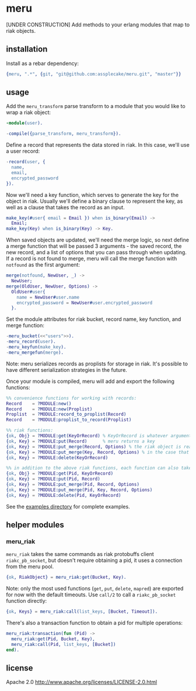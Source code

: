 # meru

[UNDER CONSTRUCTION] Add methods to your erlang modules that map to riak objects.

## installation

Install as a rebar dependency:

```erlang
{meru, ".*", {git, "git@github.com:assplecake/meru.git", "master"}}
```

## usage

Add the `meru_transform` parse transform to a module that you would like to wrap a riak object:

```erlang
-module(user).

-compile({parse_transform, meru_transform}).
```

Define a record that represents the data stored in riak. In this case, we'll use a user record:

```erlang
-record(user, {
  name,
  email,
  encrypted_password
}).
```

Now we'll need a key function, which serves to generate the key for the object in riak. Usually we'll define a binary clause to represent the key, as well as a clause that takes the record as an input. 

```erlang
make_key(#user{ email = Email }) when is_binary(Email) ->
  Email;
make_key(Key) when is_binary(Key) -> Key.
```

When saved objects are updated, we'll need the merge logic, so next define a merge function that will be passed 3 arguments - the saved record, the new record, and a list of options that you can pass through when updating. If a record is not found to merge, meru will call the merge function with `notfound` as the first argument:

```erlang
merge(notfound, NewUser, _) ->
  NewUser;
merge(OldUser, NewUser, Options) ->
  OldUser#user{
    name = NewUser#user.name
    encrypted_password = NewUser#user.encrypted_password
  }.
```

Set the module attributes for riak bucket, record name, key function, and merge function:

```erlang
-meru_bucket(<<"users">>).
-meru_record(user).
-meru_keyfun(make_key).
-meru_mergefun(merge).
```

Note: meru serializes records as proplists for storage in riak. It's possible to have different serialization strategies in the future.

Once your module is compiled, meru will add and export the following functions:

```erlang
%% convenience functions for working with records:
Record    = ?MODULE:new()
Record    = ?MODULE:new(Proplist)
Proplist  = ?MODULE:record_to_proplist(Record)
Record    = ?MODULE:proplist_to_record(Proplist)

%% riak functions:
{ok, Obj} = ?MODULE:get(KeyOrRecord) % KeyOrRecord is whatever arguments your keyfun can take
{ok, Key} = ?MODULE:put(Record)      % meru returns a key
{ok, Key} = ?MODULE:put_merge(Record, Options) % the riak object is read and merged with your mergefun
{ok, Key} = ?MODULE:put_merge(Key, Record, Options) % in the case that you want to pass your key explicitly
{ok, Key} = ?MODULE:delete(KeyOrRecord)

%% in addition to the above riak functions, each function can also take a riakc_pb_socket pid as the first argument:
{ok, Obj} = ?MODULE:get(Pid, KeyOrRecord)
{ok, Key} = ?MODULE:put(Pid, Record)
{ok, Key} = ?MODULE:put_merge(Pid, Record, Options)
{ok, Key} = ?MODULE:put_merge(Pid, Key, Record, Options)
{ok, Key} = ?MODULE:delete(Pid, KeyOrRecord)
```

See the [examples directory](https://github.com/assplecake/meru/tree/master/examples) for complete examples.

## helper modules

### meru_riak

`meru_riak` takes the same commands as riak protobuffs client `riakc_pb_socket`, but doesn't require obtaining a pid, it uses a connection from the meru pool.

```erlang
{ok, RiakObject} = meru_riak:get(Bucket, Key).
```

Note: only the most used functions (`get`, `put`, `delete`, `mapred`) are exported for now with the default timeouts. Use `call/2` to call a `riakc_pb_socket` function directly:

```erlang
{ok, Keys} = meru_riak:call(list_keys, [Bucket, Timeout]).
```

There's also a transaction function to obtain a pid for multiple operations:

```erlang
meru_riak:transaction(fun (Pid) ->
  meru_riak:get(Pid, Bucket, Key),
  meru_riak:call(Pid, list_keys, [Bucket])
end).
```

## license

Apache 2.0 http://www.apache.org/licenses/LICENSE-2.0.html
